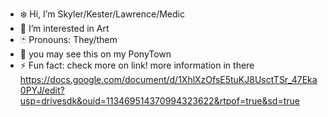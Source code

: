 - ❄️ Hi, I’m Skyler/Kester/Lawrence/Medic
- 🎨 I’m interested in Art
- 🃏 Pronouns: They/them
- 🌌 you may see this on my PonyTown
- ⚡ Fun fact: check more on link! more information in there
https://docs.google.com/document/d/1XhlXzOfsE5tuKJ8UsctTSr_47Eka0PYJ/edit?usp=drivesdk&ouid=113469514370994323622&rtpof=true&sd=true
